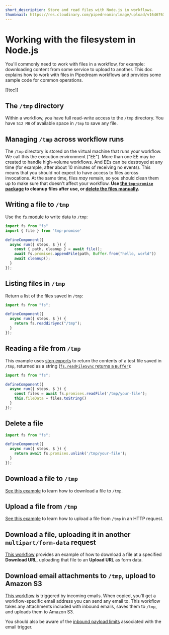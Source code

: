 ```yaml
---
short_description: Store and read files with Node.js in workflows.
thumbnail: https://res.cloudinary.com/pipedreamin/image/upload/v1646763737/docs/icons/icons8-opened-folder_y60u9l.svg
---
```


# Working with the filesystem in Node.js

You'll commonly need to work with files in a workflow, for example: downloading content from some service to upload to another. This doc explains how to work with files in Pipedream workflows and provides some sample code for common operations.

[[toc]]

## The `/tmp` directory

Within a workflow, you have full read-write access to the `/tmp` directory. You have `512 MB` of available space in `/tmp` to save any file.

## Managing `/tmp` across workflow runs

The `/tmp` directory is stored on the virtual machine that runs your workflow. We call this the execution environment ("EE"). More than one EE may be created to handle high-volume workflows. And EEs can be destroyed at any time (for example, after about 10 minutes of receiving no events). This means that you should not expect to have access to files across invocations. At the same time, files _may_ remain, so you should clean them up to make sure that doesn't affect your workflow. **Use [the `tmp-promise` package](https://github.com/benjamingr/tmp-promise) to cleanup files after use, or [delete the files manually](#delete-a-file).**

## Writing a file to `/tmp`

Use the [`fs` module](https://nodejs.org/api/fs.html) to write data to `/tmp`:

```javascript
import fs from "fs"
import { file } from 'tmp-promise'

defineComponent({
  async run({ steps, $ }) {
    const { path, cleanup } = await file();
    await fs.promises.appendFile(path, Buffer.from("hello, world"))
    await cleanup();
  }
});
```

## Listing files in `/tmp`

Return a list of the files saved in `/tmp`:

```javascript
import fs from "fs";

defineComponent({
  async run({ steps, $ }) {
    return fs.readdirSync("/tmp");
  }
});
```

## Reading a file from `/tmp`

This example uses [step exports](/workflows/steps/#step-exports) to return the contents of a test file saved in `/tmp`, returned as a string ([`fs.readFileSync` returns a `Buffer`](https://nodejs.org/api/fs.html#fs_fs_readfilesync_path_options)):

```javascript
import fs from "fs";

defineComponent({
  async run({ steps, $ }) {
    const files = await fs.promises.readFile('/tmp/your-file');
    this.fileData = files.toString()
  }
});
```

## Delete a file

```javascript
import fs from "fs";

defineComponent({
  async run({ steps, $ }) {
    return await fs.promises.unlink('/tmp/your-file');
  }
});
```

## Download a file to `/tmp`

[See this example](/workflows/steps/code/nodejs/http-requests/#download-a-file-to-the-tmp-directory) to learn how to download a file to `/tmp`.

## Upload a file from `/tmp`

[See this example](/workflows/steps/code/nodejs/http-requests/#upload-a-file-from-the-tmp-directory) to learn how to upload a file from `/tmp` in an HTTP request.

## Download a file, uploading it in another `multipart/form-data` request

[This workflow](https://pipedream.com/@dylburger/download-file-then-upload-file-via-multipart-form-data-request-p_QPCx7p/edit) provides an example of how to download a file at a specified **Download URL**, uploading that file to an **Upload URL** as form data.

## Download email attachments to `/tmp`, upload to Amazon S3

[This workflow](https://pipedream.com/@dylan/upload-email-attachments-to-s3-p_V9CGAQ/edit) is triggered by incoming emails. When copied, you'll get a workflow-specific email address you can send any email to. This workflow takes any attachments included with inbound emails, saves them to `/tmp`, and uploads them to Amazon S3.

You should also be aware of the [inbound payload limits](/limits/#email-triggers) associated with the email trigger.
